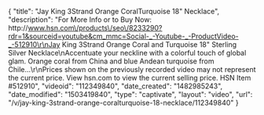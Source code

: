 {
    "title": "Jay King 3Strand Orange CoralTurquoise 18\" Necklace",
    "description": "For More Info or to Buy Now: http:\/\/www.hsn.com\/products\/seo\/8233290?rdr=1&sourceid=youtube&cm_mmc=Social-_-Youtube-_-ProductVideo-_-512910\r\nJay King 3Strand Orange Coral and Turquoise 18\" Sterling Silver Necklace\nAccentuate your neckline with a colorful touch of global glam. Orange coral from China and blue Andean turquoise from Chile...\r\nPrices shown on the previously recorded video may not represent the current price.  View hsn.com to view the current selling price. HSN Item #512910",
    "videoid": "112349840",
    "date_created": "1482985243",
    "date_modified": "1503419840",
    "type": "captivate",
    "layout": "video",
    "url": "\/v\/jay-king-3strand-orange-coralturquoise-18-necklace\/112349840"
}